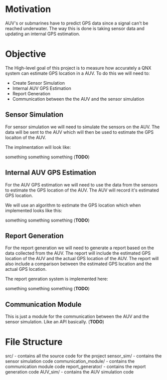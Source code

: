 # Motivation

AUV's or submarines have to predict GPS data since a signal can't be reached underwater. The way this is done is taking sensor data and updating an internal GPS estimation.

# Objective

The High-level goal of this project is to measure how accurately a QNX system can estimate GPS location in a AUV. To do this we will need to:

-   Create Sensor Simulation
-   Internal AUV GPS Estimation
-   Report Generation
-   Communication between the the AUV and the sensor simulation

## Sensor Simulation

For sensor simulation we will need to simulate the sensors on the AUV. The data will be sent to the AUV which will then be used to estimate the GPS locaiton of the AUV.

The implmentation will look like:

something something something (**TODO**)

## Internal AUV GPS Estimation

For the AUV GPS estimation we will need to use the data from the sensors to estimate the GPS location of the AUV. The AUV will record it's estimated GPS location.

We will use an algorithm to estimate the GPS location which when implemented looks like this:

something something something (**TODO**)

## Report Generation

For the report generation we will need to generate a report based on the data collected from the AUV. The report will include the estimated GPS location of the AUV and the actual GPS location of the AUV. The report will also include a comparison between the estimated GPS location and the actual GPS location.

The report genration system is implemented here:

something something something (**TODO**)

## Communication Module

This is just a module for the communication between the AUV and the sensor simulation. Like an API basically. (**TODO**)

# File Structure

src/ - contains all the source code for the project
sensor_sim/ - contains the sensor simulation code
communication_module/ - contains the communication module code
report_generator/ - contains the report generation code
AUV_sim/ - contains the AUV simulation code
